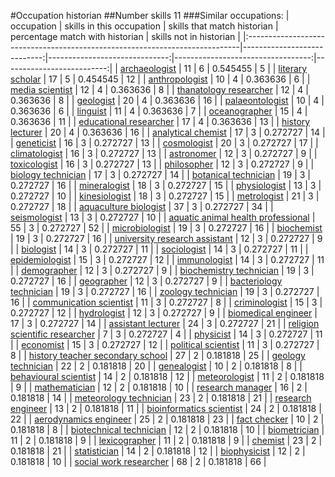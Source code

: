 #Occupation historian
##Number skills 11
###Similar occupations:
| occupation                                                                  |   skills in this occupation |   skills that match historian |   percentage match with historian |   skills not in historian |
|:----------------------------------------------------------------------------|----------------------------:|------------------------------:|----------------------------------:|--------------------------:|
| [archaeologist](archaeologist.md)                                           |                          11 |                             6 |                          0.545455 |                         5 |
| [literary scholar](literary_scholar.md)                                     |                          17 |                             5 |                          0.454545 |                        12 |
| [anthropologist](anthropologist.md)                                         |                          10 |                             4 |                          0.363636 |                         6 |
| [media scientist](media_scientist.md)                                       |                          12 |                             4 |                          0.363636 |                         8 |
| [thanatology researcher](thanatology_researcher.md)                         |                          12 |                             4 |                          0.363636 |                         8 |
| [geologist](geologist.md)                                                   |                          20 |                             4 |                          0.363636 |                        16 |
| [palaeontologist](palaeontologist.md)                                       |                          10 |                             4 |                          0.363636 |                         6 |
| [linguist](linguist.md)                                                     |                          11 |                             4 |                          0.363636 |                         7 |
| [oceanographer](oceanographer.md)                                           |                          15 |                             4 |                          0.363636 |                        11 |
| [educational researcher](educational_researcher.md)                         |                          17 |                             4 |                          0.363636 |                        13 |
| [history lecturer](history_lecturer.md)                                     |                          20 |                             4 |                          0.363636 |                        16 |
| [analytical chemist](analytical_chemist.md)                                 |                          17 |                             3 |                          0.272727 |                        14 |
| [geneticist](geneticist.md)                                                 |                          16 |                             3 |                          0.272727 |                        13 |
| [cosmologist](cosmologist.md)                                               |                          20 |                             3 |                          0.272727 |                        17 |
| [climatologist](climatologist.md)                                           |                          16 |                             3 |                          0.272727 |                        13 |
| [astronomer](astronomer.md)                                                 |                          12 |                             3 |                          0.272727 |                         9 |
| [toxicologist](toxicologist.md)                                             |                          16 |                             3 |                          0.272727 |                        13 |
| [philosopher](philosopher.md)                                               |                          12 |                             3 |                          0.272727 |                         9 |
| [biology technician](biology_technician.md)                                 |                          17 |                             3 |                          0.272727 |                        14 |
| [botanical technician](botanical_technician.md)                             |                          19 |                             3 |                          0.272727 |                        16 |
| [mineralogist](mineralogist.md)                                             |                          18 |                             3 |                          0.272727 |                        15 |
| [physiologist](physiologist.md)                                             |                          13 |                             3 |                          0.272727 |                        10 |
| [kinesiologist](kinesiologist.md)                                           |                          18 |                             3 |                          0.272727 |                        15 |
| [metrologist](metrologist.md)                                               |                          21 |                             3 |                          0.272727 |                        18 |
| [aquaculture biologist](aquaculture_biologist.md)                           |                          37 |                             3 |                          0.272727 |                        34 |
| [seismologist](seismologist.md)                                             |                          13 |                             3 |                          0.272727 |                        10 |
| [aquatic animal health professional](aquatic_animal_health_professional.md) |                          55 |                             3 |                          0.272727 |                        52 |
| [microbiologist](microbiologist.md)                                         |                          19 |                             3 |                          0.272727 |                        16 |
| [biochemist](biochemist.md)                                                 |                          19 |                             3 |                          0.272727 |                        16 |
| [university research assistant](university_research_assistant.md)           |                          12 |                             3 |                          0.272727 |                         9 |
| [biologist](biologist.md)                                                   |                          14 |                             3 |                          0.272727 |                        11 |
| [sociologist](sociologist.md)                                               |                          14 |                             3 |                          0.272727 |                        11 |
| [epidemiologist](epidemiologist.md)                                         |                          15 |                             3 |                          0.272727 |                        12 |
| [immunologist](immunologist.md)                                             |                          14 |                             3 |                          0.272727 |                        11 |
| [demographer](demographer.md)                                               |                          12 |                             3 |                          0.272727 |                         9 |
| [biochemistry technician](biochemistry_technician.md)                       |                          19 |                             3 |                          0.272727 |                        16 |
| [geographer](geographer.md)                                                 |                          12 |                             3 |                          0.272727 |                         9 |
| [bacteriology technician](bacteriology_technician.md)                       |                          19 |                             3 |                          0.272727 |                        16 |
| [zoology technician](zoology_technician.md)                                 |                          19 |                             3 |                          0.272727 |                        16 |
| [communication scientist](communication_scientist.md)                       |                          11 |                             3 |                          0.272727 |                         8 |
| [criminologist](criminologist.md)                                           |                          15 |                             3 |                          0.272727 |                        12 |
| [hydrologist](hydrologist.md)                                               |                          12 |                             3 |                          0.272727 |                         9 |
| [biomedical engineer](biomedical_engineer.md)                               |                          17 |                             3 |                          0.272727 |                        14 |
| [assistant lecturer](assistant_lecturer.md)                                 |                          24 |                             3 |                          0.272727 |                        21 |
| [religion scientific researcher](religion_scientific_researcher.md)         |                           7 |                             3 |                          0.272727 |                         4 |
| [physicist](physicist.md)                                                   |                          14 |                             3 |                          0.272727 |                        11 |
| [economist](economist.md)                                                   |                          15 |                             3 |                          0.272727 |                        12 |
| [political scientist](political_scientist.md)                               |                          11 |                             3 |                          0.272727 |                         8 |
| [history teacher secondary school](history_teacher_secondary_school.md)     |                          27 |                             2 |                          0.181818 |                        25 |
| [geology technician](geology_technician.md)                                 |                          22 |                             2 |                          0.181818 |                        20 |
| [genealogist](genealogist.md)                                               |                          10 |                             2 |                          0.181818 |                         8 |
| [behavioural scientist](behavioural_scientist.md)                           |                          14 |                             2 |                          0.181818 |                        12 |
| [meteorologist](meteorologist.md)                                           |                          11 |                             2 |                          0.181818 |                         9 |
| [mathematician](mathematician.md)                                           |                          12 |                             2 |                          0.181818 |                        10 |
| [research manager](research_manager.md)                                     |                          16 |                             2 |                          0.181818 |                        14 |
| [meteorology technician](meteorology_technician.md)                         |                          23 |                             2 |                          0.181818 |                        21 |
| [research engineer](research_engineer.md)                                   |                          13 |                             2 |                          0.181818 |                        11 |
| [bioinformatics scientist](bioinformatics_scientist.md)                     |                          24 |                             2 |                          0.181818 |                        22 |
| [aerodynamics engineer](aerodynamics_engineer.md)                           |                          25 |                             2 |                          0.181818 |                        23 |
| [fact checker](fact_checker.md)                                             |                          10 |                             2 |                          0.181818 |                         8 |
| [biotechnical technician](biotechnical_technician.md)                       |                          12 |                             2 |                          0.181818 |                        10 |
| [biometrician](biometrician.md)                                             |                          11 |                             2 |                          0.181818 |                         9 |
| [lexicographer](lexicographer.md)                                           |                          11 |                             2 |                          0.181818 |                         9 |
| [chemist](chemist.md)                                                       |                          23 |                             2 |                          0.181818 |                        21 |
| [statistician](statistician.md)                                             |                          14 |                             2 |                          0.181818 |                        12 |
| [biophysicist](biophysicist.md)                                             |                          12 |                             2 |                          0.181818 |                        10 |
| [social work researcher](social_work_researcher.md)                         |                          68 |                             2 |                          0.181818 |                        66 |
